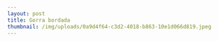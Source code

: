 ```yaml
---
layout: post
title: Gorra bordada
thumbnail: /img/uploads/0a9d4f64-c3d2-4018-b863-10e1d066d819.jpeg
---
```


